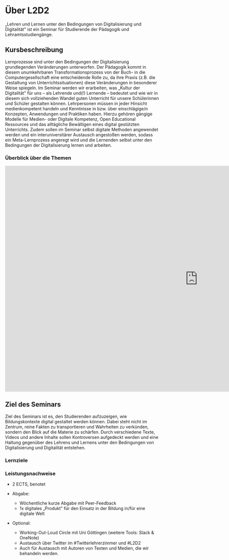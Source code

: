 # Über L2D2

„Lehren und Lernen unter den Bedingungen von Digitalisierung und Digitalität" ist ein Seminar für Studierende der Pädagogik und Lehramtsstudiengänge.

## Kursbeschreibung

Lernprozesse sind unter den Bedingungen der Digitalisierung grundlegenden Veränderungen unterworfen. Der Pädagogik kommt in diesem unumkehrbaren Transformationsprozess von der Buch- in die Computergesellschaft eine entscheidende Rolle zu, da ihre Praxis (z.B. die Gestaltung von Unterrichtssituationen) diese Veränderungen in besonderer Weise spiegeln. Im Seminar werden wir erarbeiten, was „Kultur der Digitalität" für uns – als Lehrende und(!) Lernende – bedeutet und wie wir in diesem sich vollziehenden Wandel guten Unterricht für unsere Schülerinnen und Schüler gestalten können. Lehrpersonen müssen in jeder Hinsicht medienkompetent handeln und Kenntnisse in bzw. über einschlägige/n Konzepten, Anwendungen und Praktiken haben. Hierzu gehören gängige Modelle für Medien- oder Digitale Kompetenz, Open Educational Ressources und das alltägliche Bewältigen eines digital gestützten Unterrichts. Zudem sollen im Seminar selbst digitale Methoden angewendet werden und ein interuniversitärer Austausch angestoßen werden, sodass ein Meta-Lernprozess angeregt wird und die Lernenden selbst unter den Bedingungen der Digitalisierung lernen und arbeiten.

### Überblick über die Themen

<iframe src="https://moodle.zml.kit.edu/h5p-zml/wp-admin/admin-ajax.php?action=h5p_embed&amp;id=226" width="1258" height="737" frameborder="0" allowfullscreen="allowfullscreen">
</iframe>

<script src="https://moodle.zml.kit.edu/h5p-zml/wp-content/plugins/h5p/h5p-php-library/js/h5p-resizer.js" charset="UTF-8">
</script>

## Ziel des Seminars

Ziel des Seminars ist es, den Studierenden aufzuzeigen, wie Bildungskontexte digital gestaltet werden können. Dabei steht nicht im Zentrum, reine Fakten zu transportieren und Wahrheiten zu verkünden, sondern den Blick auf die Materie zu schärfen. Durch verschiedene Texte, Videos und andere Inhalte sollen Kontroversen aufgedeckt werden und eine Haltung gegenüber des Lehrens und Lernens unter den Bedingungen von Digitalisierung und Digitalität entstehen.

### Lernziele

### Leistungsnachweise

- 2 ECTS, benotet
- Abgabe:

  - Wöchentliche kurze Abgabe mit Peer-Feedback
  - 1x digitales „Produkt" für den Einsatz in der Bildung in/für eine digitale Welt

- Optional:

  - Working-Out-Loud Circle mit Uni Göttingen (weitere Tools: Slack & OneNote)
  - Austausch über Twitter im #Twitterlehrerzimmer und #L2D2
  - Auch für Austausch mit Autoren von Texten und Medien, die wir behandeln werden.
